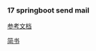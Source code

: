 ### 17 springboot send mail 
[参考文档](https://github.com/yizhiwazi/springboot-socks/tree/master/springboot-send-mail)

[简书](https://www.jianshu.com/p/5eb000544dd7)